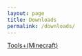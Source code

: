 ```yaml
---
layout: page
title: Downloads
permalink: /downloads/
---
```


[Tools+(Minecraft)](/downloads/toolsplusmc/)
<!--[Lottery Winner(RCT2)](/downloads/lotterywinnerrct2/)-->